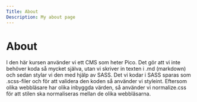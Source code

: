 ```yaml
---
Title: About
Description: My about page
---
```


About
=====================

I den här kursen använder vi ett CMS som heter Pico. Det gör att vi inte behöver koda så mycket själva, utan vi skriver in texten i .md (markdown) och sedan stylar vi den med hjälp av SASS. Det vi kodar i SASS sparas som .scss-filer och för att validera den koden så använder vi styleint. Eftersom olika webbläsare har olika inbyggda värden, så använder vi normalize.css för att stilen ska normaliseras mellan de olika webbläsarna.